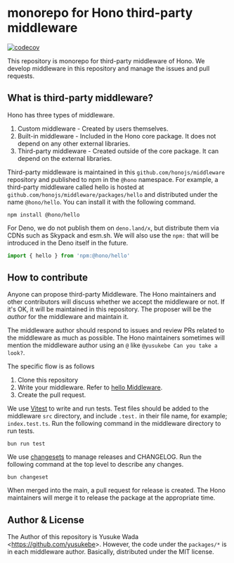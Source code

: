 # monorepo for Hono third-party middleware

[![codecov](https://codecov.io/github/honojs/middleware/graph/badge.svg)](https://codecov.io/github/honojs/middleware)

This repository is monorepo for third-party middleware of Hono.
We develop middleware in this repository and manage the issues and pull requests.

## What is third-party middleware?

Hono has three types of middleware.

1. Custom middleware - Created by users themselves.
2. Built-in middleware - Included in the Hono core package. It does not depend on any other external libraries.
3. Third-party middleware - Created outside of the core package. It can depend on the external libraries.

Third-party middleware is maintained in this `github.com/honojs/middleware` repository and published to npm in the `@hono` namespace. For example, a third-party middleware called hello is hosted at `github.com/honojs/middleware/packages/hello` and distributed under the name `@hono/hello`.
You can install it with the following command.

```plain
npm install @hono/hello
```

For Deno, we do not publish them on `deno.land/x`, but distribute them via CDNs such as Skypack and esm.sh. We will also use the `npm:` that will be introduced in the Deno itself in the future.

```ts
import { hello } from 'npm:@hono/hello'
```

## How to contribute

Anyone can propose third-party Middleware. The Hono maintainers and other contributors will discuss whether we accept the middleware or not. If it's OK, it will be maintained in this repository. The proposer will be the _author_ for the middleware and maintain it.

The middleware author should respond to issues and review PRs related to the middleware as much as possible. The Hono maintainers sometimes will mention the middleware author using an `@` like `@yusukebe Can you take a look?`.

The specific flow is as follows

1. Clone this repository
2. Write your middleware. Refer to [hello Middleware](https://github.com/honojs/middleware/tree/main/packages/hello).
3. Create the pull request.

We use [Vitest](https://vitest.dev/) to write and run tests.
Test files should be added to the middleware `src` directory,
and include `.test.` in their file name, for example; `index.test.ts`.
Run the following command in the middleware directory to run tests.

```plain
bun run test
```

We use [changesets](https://github.com/changesets/changesets) to manage releases and CHANGELOG.
Run the following command at the top level to describe any changes.

```plain
bun changeset
```

When merged into the main, a pull request for release is created.
The Hono maintainers will merge it to release the package at the appropriate time.

## Author & License

The Author of this repository is Yusuke Wada <<https://github.com/yusukebe>>. However, the code under the `packages/*` is in each middleware author.
Basically, distributed under the MIT license.
